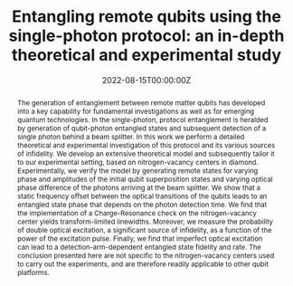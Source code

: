 ---
title: 'Entangling remote qubits using the single-photon protocol: an in-depth theoretical and experimental study'

# Authors
# If you created a profile for a user (e.g. the default `admin` user), write the username (folder name) here
# and it will be replaced with their full name and linked to their profile.
authors:
  - Sophie L. N. Hermans
  - admin
  - Laura dos Santos Martins
  - Alejandro R.-P. Montblanch
  - Hans K. C. Beukers
  - Simon Baier  
  - Johannes Borregaard
  - Ronald Hanson 

# Author notes (optional)
# author_notes:
#   - 'These authors contributed equally'
#   - 'These authors contributed equally'

date: '2022-08-15T00:00:00Z'
doi: '
https://doi.org/10.48550/arXiv.2208.07449
'

# Schedule page publish date (NOT publication's date).
date: '2022-08-15T00:00:00Z'

# Publication type.
# Legend: 0 = Uncategorized; 1 = Conference paper; 2 = Journal article;
# 3 = Preprint / Working Paper; 4 = Report; 5 = Book; 6 = Book section;
# 7 = Thesis; 8 = Patent
publication_types: ['3']

# Publication name and optional abbreviated publication name.
publication: arXiv
publication_short: arXiv

abstract: >-
  The generation of entanglement between remote matter qubits has developed into a key capability for fundamental investigations as well as for emerging quantum technologies. In the single-photon, protocol entanglement is heralded by generation of qubit-photon entangled states and subsequent detection of a single photon behind a beam splitter. In this work we perform a detailed theoretical and experimental investigation of this protocol and its various sources of infidelity. We develop an extensive theoretical model and subsequently tailor it to our experimental setting, based on nitrogen-vacancy centers in diamond. Experimentally, we verify the model by generating remote states for varying phase and amplitudes of the initial qubit superposition states and varying optical phase difference of the photons arriving at the beam splitter. We show that a static frequency offset between the optical transitions of the qubits leads to an entangled state phase that depends on the photon detection time. We find that the implementation of a Charge-Resonance check on the nitrogen-vacancy center yields transform-limited linewidths. Moreover, we measure the probability of double optical excitation, a significant source of infidelity, as a function of the power of the excitation pulse. Finally, we find that imperfect optical excitation can lead to a detection-arm-dependent entangled state fidelity and rate. The conclusion presented here are not specific to the nitrogen-vacancy centers used to carry out the experiments, and are therefore readily applicable to other qubit platforms.

# Summary. An optional shortened abstract.
#summary: Lorem ipsum dolor sit amet, consectetur adipiscing elit. Duis posuere tellus ac convallis placerat. Proin tincidunt magna sed ex sollicitudin condimentum.

tags: []

# Display this page in the Featured widget?
featured: true

# Custom links (uncomment lines below)
# links:
# - name: Custom Link
#   url: http://example.org

url_pdf: 'https://arxiv.org/pdf/2208.07449'
url_code: 'https://doi.org/10.48550/arXiv.2208.07449'
# url_dataset: 'https://doi.org/10.4121/16912522.v1'
# url_poster: ''
# url_project: ''
# url_slides: ''
# url_source: ''
# url_video: 'https://www.youtube.com/watch?v=DRGT5ZgGrEc'

# Featured image
# To use, add an image named `featured.jpg/png` to your page's folder.
image:
  caption: 'Characterization of the entangled state phase by measuring the two qubits in various equatorial directions.'
  focal_point: ''
  preview_only: false

# Associated Projects (optional).
#   Associate this publication with one or more of your projects.
#   Simply enter your project's folder or file name without extension.
#   E.g. `internal-project` references `content/project/internal-project/index.md`.
#   Otherwise, set `projects: []`.
# projects:
#   - example

# Slides (optional).
#   Associate this publication with Markdown slides.
#   Simply enter your slide deck's filename without extension.
#   E.g. `slides: "example"` references `content/slides/example/index.md`.
#   Otherwise, set `slides: ""`.
# slides: example
---